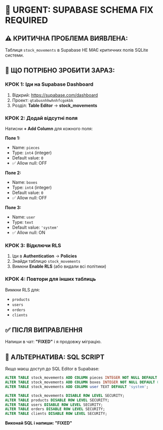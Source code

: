 # 🚨 URGENT: SUPABASE SCHEMA FIX REQUIRED

## ⚠️ КРИТИЧНА ПРОБЛЕМА ВИЯВЛЕНА:
Таблиця `stock_movements` в Supabase НЕ МАЄ критичних полів SQLite системи.

## 🔧 ЩО ПОТРІБНО ЗРОБИТИ ЗАРАЗ:

### КРОК 1: Іди на Supabase Dashboard
1. Відкрий: https://supabase.com/dashboard  
2. Проект: `qtabusnhhwhnhfcgokbk`
3. Розділ: **Table Editor** → **stock_movements**

### КРОК 2: Додай відсутні поля
Натисни **+ Add Column** для кожного поля:

**Поле 1:**
- Name: `pieces`
- Type: `int4` (integer)
- Default value: `0`
- ✅ Allow null: OFF

**Поле 2:**  
- Name: `boxes`
- Type: `int4` (integer)  
- Default value: `0`
- ✅ Allow null: OFF

**Поле 3:**
- Name: `user`
- Type: `text`
- Default value: `'system'`
- ✅ Allow null: ON

### КРОК 3: Відключи RLS
1. Іди в **Authentication** → **Policies**
2. Знайди таблицю `stock_movements`
3. Вимкни **Enable RLS** (або видали всі політики)

### КРОК 4: Повтори для інших таблиць
Вимкни RLS для:
- `products` 
- `users`
- `orders`
- `clients`

## ✅ ПІСЛЯ ВИПРАВЛЕННЯ
Напиши в чат: **"FIXED"** і я продовжу міграцію.

## 🚀 АЛЬТЕРНАТИВА: SQL SCRIPT  
Якщо маєш доступ до SQL Editor в Supabase:

```sql
ALTER TABLE stock_movements ADD COLUMN pieces INTEGER NOT NULL DEFAULT 0;
ALTER TABLE stock_movements ADD COLUMN boxes INTEGER NOT NULL DEFAULT 0;
ALTER TABLE stock_movements ADD COLUMN user TEXT DEFAULT 'system';

ALTER TABLE stock_movements DISABLE ROW LEVEL SECURITY;
ALTER TABLE products DISABLE ROW LEVEL SECURITY;
ALTER TABLE users DISABLE ROW LEVEL SECURITY;
ALTER TABLE orders DISABLE ROW LEVEL SECURITY;
ALTER TABLE clients DISABLE ROW LEVEL SECURITY;
```

**Виконай SQL і напиши: "FIXED"**
